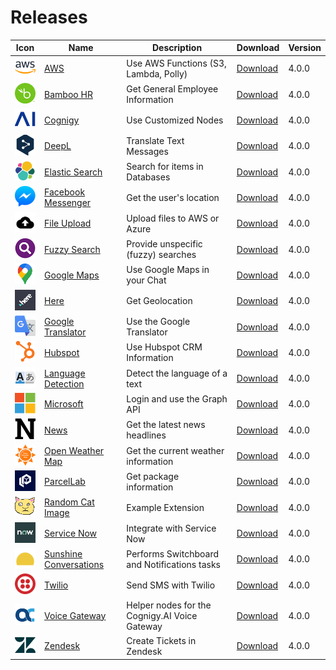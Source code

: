 # Releases

 Icon  | Name  | Description  | Download  | Version  |
|---|---|---|---|---|
| <img src="./extensions/aws/icon.png" width="40"></img> |  [AWS](./extensions/aws/) | Use AWS Functions (S3, Lambda, Polly) |  [Download](https://github.com/Cognigy/Extensions/releases/download/aws400/aws.tar.gz) |  4.0.0 |
| <img src="./extensions/bamboo-hr/icon.png" width="40"></img> |  [Bamboo HR](./extensions/bamboo-hr/) | Get General Employee Information |  [Download](https://github.com/Cognigy/Extensions/releases/download/bamboo-hr400/bamboohr.tar.gz) |  4.0.0 |
| <img src="./extensions/cognigy/icon.png" width="40"></img> |  [Cognigy](./extensions/cognigy/) | Use Customized Nodes |  [Download](https://github.com/Cognigy/Extensions/releases/download/cognigy400/cognigy.tar.gz) |  4.0.0 |
| <img src="./extensions/deepl/icon.png" width="40"></img> |  [DeepL](./extensions/deepl/) | Translate Text Messages |  [Download](https://github.com/Cognigy/Extensions/releases/download/deepl400/deepl.tar.gz) |  4.0.0 |
| <img src="./extensions/elastic-search/icon.png" width="40"></img> |  [Elastic Search](./extensions/elastic-search/) | Search for items in Databases |  [Download](https://github.com/Cognigy/Extensions/releases/download/elastic-search/elastic-search.tar.gz) |  4.0.0 |
| <img src="./extensions/facebook-messenger/icon.png" width="40"></img> |  [Facebook Messenger](./extensions/facebook-messenger/) | Get the user's location |  [Download](https://github.com/Cognigy/Extensions/releases/download/facebook-messenger400/facebook-messenger.tar.gz) |  4.0.0 |
| <img src="./extensions/file-upload/icon.png" width="40"></img> |  [File Upload](./extensions/file-upload/) | Upload files to AWS or Azure |  [Download](https://github.com/Cognigy/Extensions/releases/download/file-upload400/file-upload.tar.gz) |  4.0.0 |
| <img src="./extensions/fuzzy-search/icon.png" width="40"></img> |  [Fuzzy Search](./extensions/fuzzy-search/) | Provide unspecific (fuzzy) searches |  [Download](https://github.com/Cognigy/Extensions/releases/download/fuzzy-search400/fuzzy-search.tar.gz) |  4.0.0 |
| <img src="./extensions/google-maps/icon.png" width="40"></img> |  [Google Maps](./extensions/google-maps/) | Use Google Maps in your Chat |  [Download](https://github.com/Cognigy/Extensions/releases/download/google-maps400/google-maps.tar.gz) |  4.0.0 |
| <img src="./extensions/here/icon.png" width="40"></img> |  [Here](./extensions/here/) | Get Geolocation |  [Download](https://github.com/Cognigy/Extensions/releases/download/here400/here.tar.gz) |  4.0.0 |
| <img src="./extensions/google-translator/icon.png" width="40"></img> |  [Google Translator](./extensions/google-translator/) | Use the Google Translator |  [Download](https://github.com/Cognigy/Extensions/releases/download/google-translator400/google-translator.tar.gz) |  4.0.0 |
| <img src="./extensions/hubspot/icon.png" width="40"></img> |  [Hubspot](./extensions/hubspot/) | Use Hubspot CRM Information |  [Download](https://github.com/Cognigy/Extensions/releases/download/hubspot400/hubspot.tar.gz) |  4.0.0 |
| <img src="./extensions/language-detection/icon.png" width="40"></img> |  [Language Detection](./extensions/language-detection/) | Detect the language of a text |  [Download](https://github.com/Cognigy/Extensions/releases/download/language-detection400/language-detection.tar.gz) |  4.0.0 |
| <img src="./extensions/microsoft/icon.png" width="40"></img> |  [Microsoft](./extensions/microsoft/) | Login and use the Graph API |  [Download](https://github.com/Cognigy/Extensions/releases/download/microsoft400/microsoft.tar.gz) |  4.0.0 |
| <img src="./extensions/news/icon.png" width="40"></img> |  [News](./extensions/news/) | Get the latest news headlines |  [Download](https://github.com/Cognigy/Extensions/releases/download/news400/news.tar.gz) |  4.0.0 |
| <img src="./extensions/open-weather-map/icon.png" width="40"></img> |  [Open Weather Map](./extensions/open-weather-map/) | Get the current weather information |  [Download](https://github.com/Cognigy/Extensions/releases/download/open-weather-map400/open-weather-map.tar.gz) |  4.0.0 |
| <img src="./extensions/parcellab/icon.png" width="40"></img> |  [ParcelLab](./extensions/parcellab/) | Get package information|  [Download](https://github.com/Cognigy/Extensions/releases/download/parcellab400/parcellab.tar.gz) |  4.0.0 |
| <img src="./extensions/random-cat-image/icon.png" width="40"></img> |  [Random Cat Image](./extensions/random-cat-image/) | Example Extension |  [Download](https://github.com/Cognigy/Extensions/releases/download/random-cat-image400/random-cat-image.tar.gz) |  4.0.0 |
| <img src="./extensions/service-now/icon.png" width="40"></img> |  [Service Now](./extensions/service-now/) | Integrate with Service Now |  [Download](https://github.com/Cognigy/Extensions/releases/download/service-now400/service-now.tar.gz) |  4.0.0 |
| <img src="./extensions/sunshine-conversations/icon.png" width="40"></img> |  [Sunshine Conversations](./extensions/sunshine-conversations/) | Performs Switchboard and Notifications tasks|  [Download](https://github.com/Cognigy/Extensions/releases/download/sunshine-conversations400/sunshine-conversations.tar.gz) |  4.0.0 |
| <img src="./extensions/twilio/icon.png" width="40"></img> |  [Twilio](./extensions/twilio/) | Send SMS with Twilio |  [Download](https://github.com/Cognigy/Extensions/releases/download/twilio400/twilio.tar.gz) |  4.0.0 |
| <img src="./extensions/voice-gateway/icon.png" width="40"></img> |  [Voice Gateway](./extensions/voice-gateway/) | Helper nodes for the Cognigy.AI Voice Gateway |  [Download](https://github.com/Cognigy/Extensions/releases/download/voice-gateway400/voice-gateway.tar.gz) |  4.0.0 |
| <img src="./extensions/zendesk/icon.png" width="40"></img> |  [Zendesk](./extensions/zendesk/) | Create Tickets in Zendesk |  [Download](https://github.com/Cognigy/Extensions/releases/download/zendesk400/zendesk.tar.gz) |  4.0.0 |